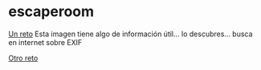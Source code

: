 # escaperoom





[Un reto](https://github.com/traselfaro1/escaperoom/blob/main/Examen%20final%20redes.png)
Esta imagen tiene algo de información útil... lo descubres... busca en internet sobre EXIF


[Otro reto](https://informatica.iesquevedo.es/escape/app.aab)
